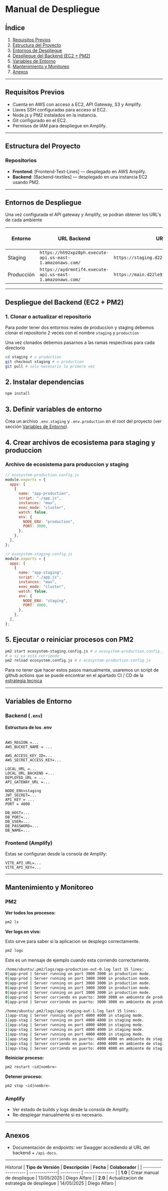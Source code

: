 # Manual de Despliegue

## Índice

1. [Requisitos Previos](#requisitos-previos)
2. [Estructura del Proyecto](#estructura-del-proyecto)
3. [Entornos de Despliegue](#entornos-de-despliegue)
4. [Despliegue del Backend (EC2 + PM2)](#despliegue-del-backend-ec2--pm2)
5. [Variables de Entorno](#variables-de-entorno)
6. [Mantenimiento y Monitoreo](#mantenimiento-y-monitoreo)
7. [Anexos](#anexos)

---

## Requisitos Previos

- Cuenta en AWS con acceso a EC2, API Gateway, S3 y Amplify.
- Llaves SSH configuradas para acceso al EC2.
- Node.js y PM2 instalados en la instancia.
- Git configurado en el EC2.
- Permisos de IAM para despliegue en Amplify.

---

## Estructura del Proyecto

### Repositorios

- **Frontend**: [Frontend-Text-Lines] — desplegado en AWS Amplify.
- **Backend**: [Backend-textiles] — desplegado en una instancia EC2 usando PM2.

---

## Entornos de Despliegue

Una vez configurada el API gateway y Amplify, se podran obtener los URL's de cada ambiente

| Entorno    | URL Backend                                               | URL Frontend                                     | Rama GitHub | Puerto en EC2 |
| ---------- | --------------------------------------------------------- | ------------------------------------------------ | ----------- | ------------- |
| Staging    | `https://hh92xpz0ph.execute-api.us-east-1.amazonaws.com/` | `https://staging.d22le927zllwnv.amplifyapp.com/` | `staging`   | `4000`        |
| Producción | `https://aydrmntif4.execute-api.us-east-1.amazonaws.com/` | `https://main.d22le927zllwnv.amplifyapp.com/`    | `main`      | `3000`        |

---

## Despliegue del Backend (EC2 + PM2)

### 1. Clonar o actualizar el repositorio

Para poder tener dos entornos reales de produccion y staging debemos clonar el repositorio 2 veces con el nombre `staging` y `production`

Una vez clonados debemos pasarnos a las ramas respectivas para cada directorio

```bash
cd staging # o production
git checkout staging # o production
git pull # solo necesario la primera vez
```

## 2. Instalar dependencias

```bash
npm install
```

## 3. Definir variables de entorno

Crea un archivo `.env.staging` y `.env.production` en el root del proyecto (ver sección [Variables de Entorno](#variables-de-entorno)).

## 4. Crear archivos de ecosistema para staging y produccion

### Archivo de ecosistema para produccion y staging

```js
// ecosystem-production.config.js
module.exports = {
  apps: [
    {
      name: "app-production",
      script: "./app.js",
      instances: "max",
      exec_mode: "cluster",
      watch: false,
      env: {
        NODE_ENV: "production",
        PORT: 3000,
      },
    },
  ],
};
```

```js
// ecosystem-staging.config.js
module.exports = {
  apps: [
    {
      name: "app-staging",
      script: "./app.js",
      instances: "max",
      exec_mode: "cluster",
      watch: false,
      env: {
        NODE_ENV: "staging",
        PORT: 4000,
      },
    },
  ],
};
```

## 5. Ejecutar o reiniciar procesos con PM2

```bash
pm2 start ecosystem-staging.config.js # o ecosystem-production.config.js
# o si ya está corriendo
pm2 reload ecosystem.config.js # o ecosystem-production.config.js
```

Para no tener que hacer estos pasos manualmente, usaremos un script de github actions que se puede encontrar en el apartado CI / CD de la [estrategia tecnica](./estrategia-tecnica-textiles.md)

---

## Variables de Entorno

### Backend (`.env`)

#### Estructura de los .env

```env

AWS_REGION =...
AWS_BUCKET_NAME = ...

AWS_ACCESS_KEY_ID=...
AWS_SECRET_ACCESS_KEY=...

LOCAL_URL =...
LOCAL_URL_BACKEND =...
DEPLOYED_URL = ...
API_GATEWAY_URL =...

NODE_ENV=staging
JWT_SECRET=...
API_KEY = ...
PORT = 4000

DB_HOST=...
DB_PORT=...
DB_USER=...
DB_PASSWORD=...
DB_NAME=...
```

### Frontend (Amplify)

Estas se configuran desde la consola de Amplify:

```env
VITE_API_URL=...
VITE_API_KEY=...
```

---

## Mantenimiento y Monitoreo

### PM2

**Ver todos los procesos:**

```bash
pm2 ls
```

**Ver logs en vivo:**

Esto sirve para saber si la aplicacion se desplego correctamente.

```bash
pm2 logs
```

Este es un mensaje de ejemplo cuando esta corriendo correctamente.

```bash
/home/ubuntu/.pm2/logs/app-production-out-0.log last 15 lines:
0|app-prod | Server running on port 3000 3000 in production mode.
0|app-prod | Server running on port 3000 3000 in production mode.
0|app-prod | Server running on port 3000 3000 in production mode.
0|app-prod | Server running on port 3000 3000 in production mode.
0|app-prod | Server running on port 3000 3000 in production mode.
0|app-prod | Server corriendo en puerto: 3000 3000 en ambiente de production.
0|app-prod | Server corriendo en puerto: 3000 3000 en ambiente de production.

/home/ubuntu/.pm2/logs/app-staging-out-1.log last 15 lines:
1|app-stag | Server running on port 4000 4000 in staging mode.
1|app-stag | Server running on port 4000 4000 in staging mode.
1|app-stag | Server running on port 4000 4000 in staging mode.
1|app-stag | Server running on port 4000 4000 in staging mode.
1|app-stag | Server running on port 4000 4000 in staging mode.
1|app-stag | Server corriendo en puerto: 4000 4000 en ambiente de staging.
1|app-stag | Server corriendo en puerto: 4000 4000 en ambiente de staging.
1|app-stag | Server corriendo en puerto: 4000 4000 en ambiente de staging.
```

**Reiniciar proceso:**

```bash
pm2 restart <id|nombre>
```

**Detener proceso:**

```bash
pm2 stop <id|nombre>
```

### Amplify

- Ver estado de builds y logs desde la consola de Amplify.
- Re-desplegar manualmente si es necesario.

---

## Anexos

- Documentación de endpoints: ver Swagger accediendo al URL del backend + `/api-docs`.

---

Historial
| **Tipo de Versión** | **Descripción** | **Fecha** | **Colaborador** |
| ------------------- | --------------| ---------- | --------------- |
| **1.0** | Crear manual de despliegue | 13/05/2025 | Diego Alfaro |
| **2.0** | Actualizacion de estrategia de despliegue | 14/05/2025 | Diego Alfaro |